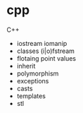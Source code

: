 # cpp

C++

- iostream iomanip
- classes (i|o)fstream
- flotaing point values
- inherit
- polymorphism
- exceptions
- casts
- templates
- stl
